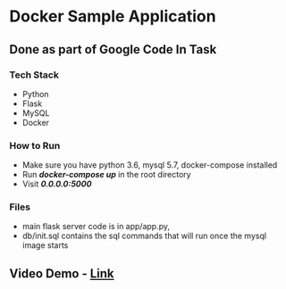 # Docker Sample Application
## Done as part of Google Code In Task

### Tech Stack 
* Python
* Flask
* MySQL
* Docker

### How to Run

* Make sure you have python 3.6, mysql 5.7, docker-compose installed
* Run ***docker-compose up*** in the root directory
* Visit ***0.0.0.0:5000***

### Files

* main flask server code is in app/app.py,
* db/init.sql contains the sql commands that will run once the mysql image starts

## Video Demo - [Link](https://youtu.be/ooeICpepecE)
